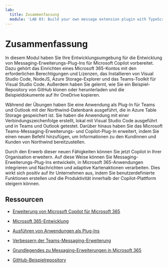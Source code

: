 ```yaml
---
lab:
  title: Zusammenfassung
  module: 'LAB 03: Build your own message extension plugin with TypeScript (TS) for Microsoft Copilot'
---
```


# Zusammenfassung

In diesem Modul haben Sie Ihre Entwicklungsumgebung für die Entwicklung von Messaging-Erweiterungs-Plug-Ins für Microsoft Copilot vorbereitet. Dazu gehört das Einrichten eines Microsoft 365-Kontos mit den erforderlichen Berechtigungen und Lizenzen, das Installieren von Visual Studio Code, NodeJS, Azure Storage-Explorer und das Teams-Toolkit für Visual Studio Code. Außerdem haben Sie gelernt, wie Sie ein Beispiel-Repository von GitHub klonen oder herunterladen und die Beispieldokumente auf Ihr OneDrive kopieren.

Während der Übungen haben Sie eine Anwendung als Plug-In für Teams und Outlook mit der Northwind-Datenbank ausgeführt, die in Azure Table Storage gespeichert ist. Sie haben die Anwendung mit einer Verbindungszeichenfolge erstellt, lokal mit Visual Studio Code ausgeführt und in Teams und Outlook getestet. Darüber hinaus haben Sie das Microsoft Teams-Messaging-Erweiterungs- und Copilot-Plug-In erweitert, indem Sie einen neuen Befehl hinzufügen, um Informationen zu den Kundinnen und Kunden von Northwind bereitzustellen.

Durch den Erwerb dieser neuen Fähigkeiten können Sie jetzt Copilot in Ihrer Organisation erweitern. Auf diese Weise können Sie Messaging-Erweiterungs-Plug-Ins entwickeln, in Microsoft 365-Anwendungen integrieren und Nachrichten und adaptive Kartenaktionen verarbeiten. Dies wirkt sich positiv auf Ihr Unternehmen aus, indem Sie benutzerdefinierte Funktionen erstellen und die Produktivität innerhalb der Copilot-Plattform steigern können.

## Ressourcen

- [Erweiterung von Microsoft Copilot für Microsoft 365](https://learn.microsoft.com/microsoft-365-copilot/extensibility/)

- [Microsoft 365-Entwicklung](https://learn.microsoft.com/learn/modules/m365-setup-dev-environment/)

- [Ausführen von Anwendungen als Plug-Ins](https://learn.microsoft.com/azure/bot-service/bot-builder-howto-deploy-azure)

- [Verbessern der Teams-Messaging-Erweiterung](https://learn.microsoft.com/microsoftteams/platform/messaging-extensions/what-are-messaging-extensions)

- [Grundlegendes zu Messaging-Erweiterungen in Microsoft 365](https://learn.microsoft.com/microsoftteams/platform/messaging-extensions/how-do-they-work)

-  [GitHub-Beispielrepository](https://github.com/OfficeDev/Copilot-for-M365-Plugins-Samples/tree/main/samples/msgext-northwind-inventory-ts)